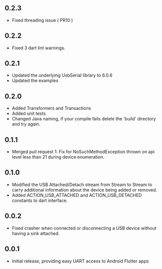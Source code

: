 ## 0.2.3

* Fixed threading issue ( PR10 )

## 0.2.2

* Fixed 3 dart lint warnings.

## 0.2.1

* Updated the underlying UsbSerial library to 6.0.6
* Updated the examples

## 0.2.0

* Added Transformers and Transactions
* Added unit tests
* Changed Java naming, if your compile fails delete the 'build' directory and try again.

## 0.1.1

* Merged pull request 1: Fix for NoSuchMethodException thrown on api level less than 21 
  during device enumeration. 

## 0.1.0

* Modified the USB Attached/Detach stream from Stream<String> to Stream<UsbEvent> to 
  carry additional information about the device being added or removed. 
* Added ACTION_USB_ATTACHED and ACTION_USB_DETACHED constants to dart interface.

## 0.0.2

* Fixed crasher when connected or disconnecting a USB device without having 
  a sink attached.

## 0.0.1

* Initial release, providing easy UART access to Android Flutter apps